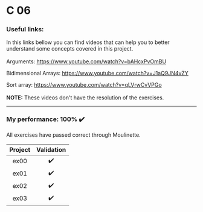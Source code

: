# C 06

### Useful links:
In this links bellow you can find videos that can help you to better understand some concepts covered in this project.
<br>
<br>
Arguments: https://www.youtube.com/watch?v=bAHcxPvOmBU

Bidimensional Arrays: https://www.youtube.com/watch?v=J1aQ9JN4vZY

Sort array: https://www.youtube.com/watch?v=qLVrwCvVPGo
<br>
<br>
**NOTE:** These videos don't have the resolution of the exercises.

---

### My performance: 100% :heavy_check_mark:
All exercises have passed correct through Moulinette.

| Project | Validation |
|:----:|:------------------:|
| ex00 | :heavy_check_mark: |
| ex01 | :heavy_check_mark: |
| ex02 | :heavy_check_mark: |
| ex03 | :heavy_check_mark: |